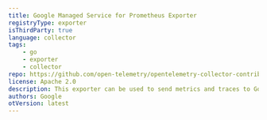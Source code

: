 ```yaml
---
title: Google Managed Service for Prometheus Exporter
registryType: exporter
isThirdParty: true
language: collector
tags:
    - go
    - exporter
    - collector
repo: https://github.com/open-telemetry/opentelemetry-collector-contrib/tree/main/exporter/googlemanagedprometheusexporter
license: Apache 2.0
description: This exporter can be used to send metrics and traces to Google Cloud Managed Service for Prometheus. 
authors: Google
otVersion: latest
---
```


